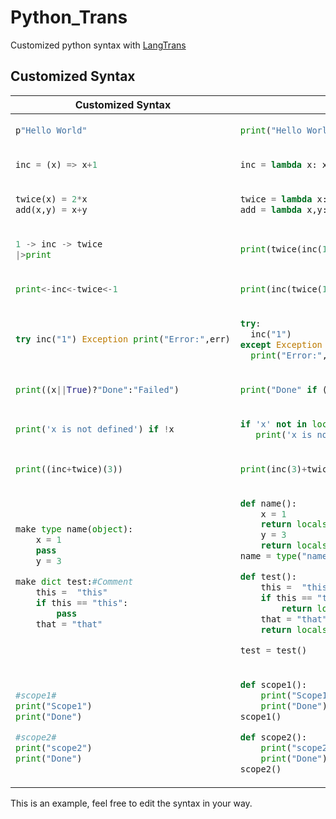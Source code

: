 # Python_Trans
Customized python syntax with [LangTrans](https://github.com/LangTrans/LangTrans)
## Customized Syntax
<table>

<thead>

<tr>

<th>Customized Syntax</th>

<th>Original Syntax</th>

</tr>

</thead>

<tbody>

<tr>



<td>


```py
p"Hello World"
```


</td>

<td>


```py
print("Hello World")
```


</td>

</tr>

<tr>



<td>


```py
inc = (x) => x+1
```


</td>

<td>


```py
inc = lambda x: x+1
```


</td>

</tr>

<tr>



<td>


```py
twice(x) = 2*x
add(x,y) = x+y
```


</td>

<td>


```py
twice = lambda x:2*x
add = lambda x,y:x+y
```


</td>

</tr>

<tr>



<td>


```py
1 -> inc -> twice
|>print
```


</td>

<td>


```py
print(twice(inc(1)))
```


</td>

</tr>

<tr>



<td>


```py
print<-inc<-twice<-1
```


</td>

<td>


```py
print(inc(twice(1)))
```


</td>

</tr>

<tr>



<td>


```py
try inc("1") Exception print("Error:",err)
```


</td>

<td>


```py
try:
  inc("1")
except Exception as err:
  print("Error:",err)
```


</td>

</tr>

<tr>



<td>


```py
print((x||True)?"Done":"Failed")
```


</td>

<td>


```py
print("Done" if (x if 'x' in locals() else True) else "Failed")
```


</td>

</tr>

<tr>



<td>


```py
print('x is not defined') if !x
```


</td>

<td>


```py
if 'x' not in locals():
   print('x is not defined')
```


</td>

</tr>

<tr>



<td>


```py
print((inc+twice)(3))
```


</td>

<td>


```py
print(inc(3)+twice(3))
```


</td>

</tr>

<tr>



<td>


```py
make type name(object):
    x = 1
    pass
    y = 3

make dict test:#Comment
    this =  "this"
    if this == "this":
        pass
    that = "that"
```


</td>

<td>


```py
def name():
    x = 1
    return locals()
    y = 3
    return locals()
name = type("name", (object,), name())

def test():
    this =  "this"
    if this == "this":
        return locals()
    that = "that"
    return locals()

test = test()
```


</td>

</tr>

<tr>



<td>


```py
#scope1#
print("Scope1")
print("Done")

#scope2#
print("scope2")
print("Done")
```


</td>

<td>


```py
def scope1():
    print("Scope1")
    print("Done")
scope1()

def scope2():
    print("scope2")
    print("Done")
scope2()
```


</td>

</tr>

</tbody>

</table>

This is an example, feel free to edit the syntax in your way.
